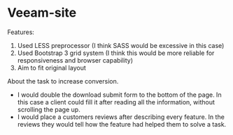 # Veeam-site

Features:

1. Used LESS preprocessor (I think SASS would be excessive in this case)
2. Used Bootstrap 3 grid system (I think this would be more reliable for responsiveness and browser capability)
3. Aim to fit original layout

About the task to increase conversion.

 - I would double the download submit form to the bottom of the page. In this case a client could fill it after reading all the information, without scrolling the page up.
 - I would place a customers reviews after describing every feature. In the reviews they would tell how the feature had helped them to solve a task.  
